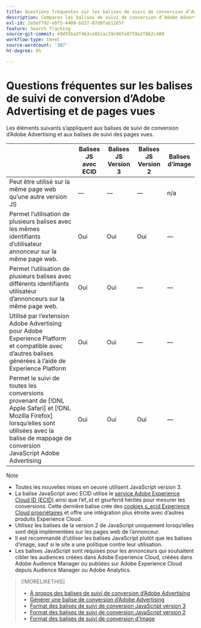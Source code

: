 ```yaml
---
title: Questions fréquentes sur les balises de suivi de conversion d’Adobe Advertising et de pages vues
description: Comparez les balises de suivi de conversion d’Adobe Advertising et de page vue.
exl-id: 2e5ef792-e0f5-4409-bd37-87d9fab1265f
feature: Search Tracking
source-git-commit: e9d55ba2f4b3ce8b1ac19c06fe8759a2f862c480
workflow-type: tm+mt
source-wordcount: '307'
ht-degree: 0%

---
```


# Questions fréquentes sur les balises de suivi de conversion d’Adobe Advertising et de pages vues

Les éléments suivants s’appliquent aux balises de suivi de conversion d’Adobe Advertising et aux balises de suivi des pages vues.

| | Balises JS avec ECID | Balises JS Version 3 | Balises JS Version 2 | Balises d’image |
| ---- | ---- | ---- | ---- | ---- |
| Peut être utilisé sur la même page web qu’une autre version JS | — | — | — | n/a |
| Permet l’utilisation de plusieurs balises avec les mêmes identifiants d’utilisateur annonceur sur la même page web. | Oui | Oui | Oui | — |
| Permet l’utilisation de plusieurs balises avec différents identifiants utilisateur d’annonceurs sur la même page web. | Oui | Oui | — | — |
| Utilisé par l’extension Adobe Advertising pour Adobe Experience Platform et compatible avec d’autres balises générées à l’aide de Experience Platform | Oui | Oui | — | — |
| Permet le suivi de toutes les conversions provenant de [!DNL Apple Safari] et [!DNL Mozilla Firefox] lorsqu’elles sont utilisées avec la balise de mappage de conversion JavaScript Adobe Advertising | Oui | Oui | Oui | — |

<!-- add link to page on conversion mapping tag above? -->

>[!NOTE]
>
>* Toutes les nouvelles mises en oeuvre utilisent JavaScript version 3.
>* La balise JavaScript avec ECID utilise le [service Adobe Experience Cloud ID (ECID)](https://experienceleague.adobe.com/docs/id-service/using/intro/overview.html?lang=fr) ainsi que l’ef_id et gsurferid hérités pour mesurer les conversions. Cette dernière balise crée des [cookies s_ecid Experience Cloud propriétaires](https://experienceleague.adobe.com/docs/core-services/interface/administration/ec-cookies/cookies-first-party.html?lang=fr) et offre une intégration plus étroite avec d’autres produits Experience Cloud.
>* Utilisez les balises de la version 2 de JavaScript uniquement lorsqu’elles sont déjà implémentées sur les pages web de l’annonceur.
>* Il est recommandé d’utiliser les balises JavaScript plutôt que les balises d’image, sauf si le site a une politique contre leur utilisation.
>* Les balises JavaScript sont requises pour les annonceurs qui souhaitent cibler les audiences créées dans Adobe Experience Cloud, créées dans Adobe Audience Manager ou publiées sur Adobe Experience Cloud depuis Audience Manager ou Adobe Analytics.

>[!MORELIKETHIS]
>
>* [&#x200B; À propos des balises de suivi de conversion d’Adobe Advertising &#x200B;](/help/search-social-commerce/tracking/conversion-tracking-advertising.md)
>* [Générer une balise de conversion d’Adobe Advertising](/help/search-social-commerce/tools/conversion-tag-generate.md)
>* [&#x200B; Format des balises de suivi de conversion JavaScript version 3](/help/search-social-commerce/tracking/format-conversion-tag-jsv3.md)
>* [&#x200B; Format des balises de suivi de conversion JavaScript version 2](/help/search-social-commerce/tracking/format-conversion-tag-jsv2.md)
>* [Format des balises de suivi de conversion d’image](/help/search-social-commerce/tracking/format-conversion-tag-image.md)

<!-- add if I keep the file:  
>* The Adobe Advertising JavaScript conversion mapping tag
-->

